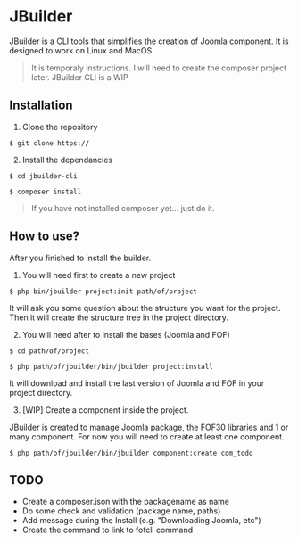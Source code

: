 # JBuilder

JBuilder is a CLI tools that simplifies the creation of Joomla component.
It is designed to work on Linux and MacOS.

> It is temporaly instructions. I will need to create the composer project later.
> JBuilder CLI is a WIP

## Installation

1. Clone the repository

`$ git clone https://`

2. Install the dependancies

`$ cd jbuilder-cli`

`$ composer install`

> If you have not installed composer yet... just do it.

## How to use?

After you finished to install the builder.

1. You will need first to create a new project

`$ php bin/jbuilder project:init path/of/project`

It will ask you some question about the structure you want for the project.
Then it will create the structure tree in the project directory.

2. You will need after to install the bases (Joomla and FOF)

`$ cd path/of/project`

`$ php path/of/jbuilder/bin/jbuilder project:install`

It will download and install the last version of Joomla and FOF in your project directory.

3. [WIP] Create a component inside the project.

JBuilder is created to manage Joomla package, the FOF30 libraries and 1 or many component.
For now you will need to create at least one component.

`$ php path/of/jbuilder/bin/jbuilder component:create com_todo`

## TODO

- Create a composer.json with the packagename as name
- Do some check and validation (package name, paths)
- Add message during the Install (e.g. "Downloading Joomla, etc")
- Create the command to link to fofcli command
